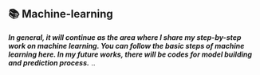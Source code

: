 ## 📚 Machine-learning


**_In general, it will continue as the area where I share my step-by-step work on machine learning.
You can follow the basic steps of machine learning here.
In my future works, there will be codes for model building and prediction process._**
..